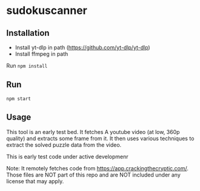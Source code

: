 # sudokuscanner

## Installation
- Install yt-dlp in path (https://github.com/yt-dlp/yt-dlp)
- Install ffmpeg in path

Run `npm install`


## Run
`npm start`


## Usage
This tool is an early test bed. It fetches A youtube video (at low, 360p quality) and extracts some frame from it.
It then uses various techniques to extract the solved puzzle data from the video.

This is early test code under active developmenr

Note: It remotely fetches code from https://app.crackingthecryptic.com/.
Those files are NOT part of this repo and are NOT included under any license that may apply.
